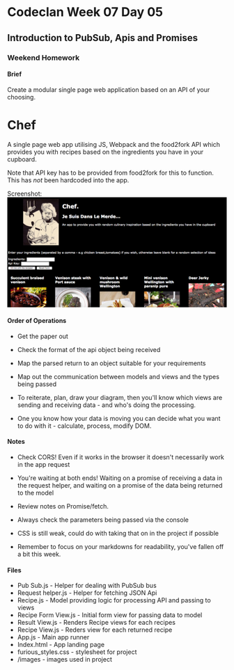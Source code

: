 # Codeclan Week 07 Day 05
## Introduction to PubSub, Apis and Promises
### Weekend Homework

#### Brief

Create a modular single page web application based on an API of your choosing.

# Chef
A single page web app utilising JS, Webpack and the food2fork API which provides you with recipes based on the ingredients you have in your cupboard.

Note that API key has to be provided from food2fork for this to function. This has *not* been hardcoded into the app.


Screenshot:
![screenshot](public/images/screenshot.png "Screenshot of Chef")



#### Order of Operations

* Get the paper out

* Check the format of the api object being received

* Map the parsed return to an object suitable for your requirements

* Map out the communication between models and views and the types being passed

* To reiterate, plan, draw your diagram, then you'll know which views are sending and receiving data - and who's doing the processing.

* One you know how your data is moving you can decide what you want to do with it - calculate, process, modify DOM.

#### Notes

* Check CORS! Even if it works in the browser it doesn't necessarily work in the app request


* You're waiting at both ends! Waiting on a promise of receiving a data in the request helper, and waiting on a promise of the data being returned to the model

* Review notes on Promise/fetch.

* Always check the parameters being passed via the console

* CSS is still weak, could do with taking that on in the project if possible

* Remember to focus on your markdowns for readability, you've fallen off a bit this week.


#### Files

* Pub Sub.js - Helper for dealing with PubSub bus
* Request helper.js - Helper for fetching JSON Api
* Recipe.js -  Model providing logic for processing API and passing to views
* Recipe Form View.js - Initial form view for passing data to model
* Result View.js - Renders Recipe views for each recipes
* Recipe View.js - Reders view for each returned recipe
* App.js - Main app runner
* Index.html - App landing page
* furious_styles.css - stylesheet for project
* /images - images used in project
